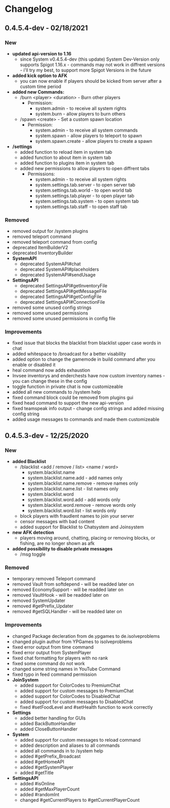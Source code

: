 # Changelog

## 0.4.5.4-dev - 02/18/2021

### New

* **updated api-version to 1.16**
  * since System v0.4.5.4-dev \(this update\) System Dev-Version only supports Spigot 1.16.x - commands may not work in diffrent versions - i'll try my best, to support more Spigot Versions in the future
* **added kick option to AFK**
  * you can now enable if players should be kicked from server after a custom time period
* **added new Commands:**
  * /burn &lt;player&gt; &lt;duration&gt; - Burn other players
    * Permission:
      * system.admin - to receive all system rights
      * system.burn - allow players to burn others
  * /spawn &lt;create&gt; - Set a custom spawn location
    * Permission:
      * system.admin - to receive all system commands
      * system.spawn - allow players to teleport to spawn
      * system.spawn.create - allow players to create a spawn
* **/settings**
  * added function to reload item in system tab
  * added function to about item in system tab
  * added function to plugins item in system tab
  * added new permissions to allow players to open diffrent tabs
    * Permissions:
      * system.admin - to receive all system rights
      * system.settings.tab.server - to open server tab
      * system.settings.tab.world - to open world tab
      * system.settings.tab.player - to open player tab
      * system.settings.tab.system - to open system tab
      * system.settings.tab.staff - to open staff tab

### Removed

* removed output for /system plugins
* removed teleport command
* removed teleport command from config
* deprecated ItemBuilderV2
* deprecated InventoryBuilder
* **SystemAPI**
  * deprecated SystemAPI\#chat
  * deprecated SystemAPI\#placeholders
  * deprecated SystemAPI\#sendUsage
* **SettingsAPI**
  * deprecated SettingsAPI\#getInventoryFile
  * deprecated SettingsAPI\#getMessageFile
  * deprecated SettingsAPI\#getConfigFile
  * deprecated SettingsAPI\#ConnectionFile
* removed some unused config strings
* removed some unused permissions
* removed some unused permissions in config file

### 

### **Improvements**

* fixed issue that blocks the blacklist from blacklist upper case words in chat
* added whitespace to /broadcast for a better visability
* added option to change the gamemode in build command after you enable or disabled it
* heal command now adds exhaustion
* Invsee inventorys and enderchests have now custom inventory names - you can change these in the config
* toggle function in private chat is now customizeable
* added all new commands to /system help
* fixed command block could be removed from plugins gui
* fixed head command to support the new api-version
* fixed teamspeak info output - change config strings and added missing config string
* added usage messages to commands and made them customizeable

## 0.4.5.3-dev - 12/25/2020

### **New**

* **added Blacklist**
  * /blacklist &lt;add / remove / list&gt; &lt;name / word&gt;
    * system.blacklist.name
    * system.blacklist.name.add - add names only
    * system.blacklist.name.remove - remove names only
    * system.blacklist.name.list - list names only
    * system.blacklist.word
    * system.blacklist.word.add - add words only
    * system.blacklist.word.remove - remove words only
    * system.blacklist.word.list - list words only
  * block players with fraudlent names to join your server
  * censor messages with bad content
  * added support for Blacklist to Chatsystem and Joinsystem
* **new AFK detection**
  * players moving around, chatting, placing or removing blocks, or fishing, are no longer shown as afk
* **added possibility to disable private messages**
  * /msg toggle

### **Removed**

* temporary removed Teleport command
* removed Vault from softdepend - will be readded later on
* removed EconomySupport - will be readded later on
* removed VaultHook - will be readded later on
* removed SystemUpdater
* removed \#getPrefix\_Updater
* removed \#getSQLHandler - will be readded later on

### **Improvements**

* changed Package decleration from de.ypgames to de.isolveproblems
* changed plugin author from YPGames to isolveproblems
* fixed error output from time command
* fixed error output from SystemPlayer
* fixed chat formatting for players with no rank
* fixed some command do not work
* changed some string names in YouTube Command
* fixed typo in feed command permission
* **JoinSystem**
  * added support for ColorCodes to PremiumChat
  * added support for custom messages to PremiumChat
  * added support for ColorCodes to DisabledChat
  * added support for custom messages to DisabledChat
  * fixed \#setFoodLevel and \#setHealth function to work correctly
* **Settings**
  * added better handling for GUIs
  * added BackButtonHandler
  * added CloseButtonHandler
* **System**
  * added support for custom messages to reload command
  * added description and aliases to all commands
  * added all commands in to /system help
  * added \#getPrefix\_Broadcast
  * added \#getHomeAPI
  * added \#getSystemPlayer
  * added \#getTitle
* **SettingsAPI**
  * added \#isOnline
  * added \#getMaxPlayerCount
  * added \#randomInt
  * changed \#getCurrentPlayers to \#getCurrentPlayerCount



